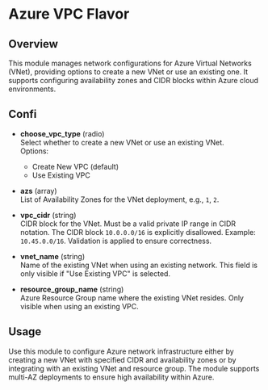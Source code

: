 # Azure VPC Flavor

## Overview

This module manages network configurations for Azure Virtual Networks (VNet), providing options to create a new VNet or use an existing one. It supports configuring availability zones and CIDR blocks within Azure cloud environments.

## Confi

- **choose_vpc_type** (radio)  
  Select whether to create a new VNet or use an existing VNet.  
  Options:  
  - Create New VPC (default)  
  - Use Existing VPC  

- **azs** (array)  
  List of Availability Zones for the VNet deployment, e.g., `1`, `2`.

- **vpc_cidr** (string)  
  CIDR block for the VNet. Must be a valid private IP range in CIDR notation. The CIDR block `10.0.0.0/16` is explicitly disallowed. Example: `10.45.0.0/16`. Validation is applied to ensure correctness.

- **vnet_name** (string)  
  Name of the existing VNet when using an existing network. This field is only visible if "Use Existing VPC" is selected.

- **resource_group_name** (string)  
  Azure Resource Group name where the existing VNet resides. Only visible when using an existing VPC.

## Usage

Use this module to configure Azure network infrastructure either by creating a new VNet with specified CIDR and availability zones or by integrating with an existing VNet and resource group. The module supports multi-AZ deployments to ensure high availability within Azure.
